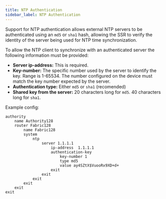 ```yaml
---
title: NTP Authentication
sidebar_label: NTP Authentication
---
```


Support for NTP authentication allows external NTP servers to be authenticated using an `md5` or `sha1` hash, allowing the SSR to verify the identity of the server being used for NTP time synchronization.

To allow the NTP client to synchronize with an authenticated server the following information must be provided:

- **Server ip-address:** This is required.
- **Key-number:** The specific number used by the server to identify the key. Range is 1-65534. The number configured on the device must match the key number expected by the server.
- **Authentication type:** Either `md5` or `sha1` (recomended)
- **Shared key from the server:** 20 characters long for `md5`. 40 characters long for `sha1`.

Example config:

```
authority
    name Authority128
    router Fabric128
        name Fabric128
        system
            ntp
                server 1.1.1.1
                    ip-address  1.1.1.1
                    authentication-key
                        key-number 1
                        type md5
                        value ay4SZtX$VuooRx9XD+d+
                    exit
                exit
            exit
        exit
    exit
exit
```                 